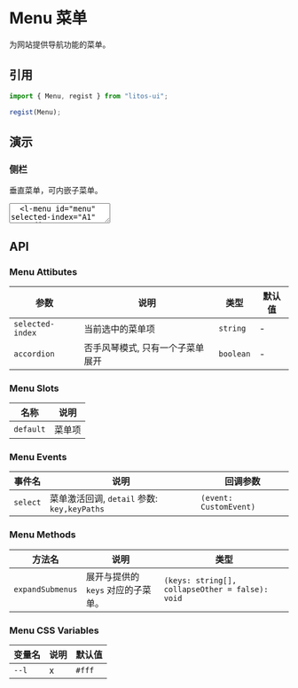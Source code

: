 # Menu 菜单

为网站提供导航功能的菜单。

## 引用

```js
import { Menu, regist } from "litos-ui";

regist(Menu);
```

## 演示

### 侧栏

垂直菜单，可内嵌子菜单。

<ClientOnly>
<l-code-preview>
<textarea lang="html">
  <l-menu id="menu" selected-index="A1" accordion>
    <l-sub-menu index="N1">
      <iconify-icon icon="tdesign:app" slot="icon"></iconify-icon>
      <span slot="title">导航一</span>
      <l-menu-item index="A1">选项1</l-menu-item>
      <l-menu-item index="A2">选项2</l-menu-item>
      <l-menu-item index="A3">选项3</l-menu-item>
    </l-sub-menu>
    <l-sub-menu index="N2">
      <iconify-icon icon="solar:bug-outline" slot="icon"></iconify-icon>
      <span slot="title">导航二</span>
      <l-menu-item index="B1">选项1</l-menu-item>
      <l-menu-item index="B2">选项2</l-menu-item>
      <l-menu-item index="B3">选项3</l-menu-item>
    </l-sub-menu>
    <l-sub-menu index="N3">
      <iconify-icon icon="stash:light-bulb" slot="icon"></iconify-icon>
      <span slot="title">导航二</span>
      <l-menu-item index="C1">选项1</l-menu-item>
      <l-menu-item index="C2">选项2</l-menu-item>
    </l-sub-menu>
    <l-menu-item index="N4">
      <iconify-icon icon="solar:book-linear" slot="icon"></iconify-icon>
      <span>选项2</span>
    </l-menu-item>
  </l-menu>
</textarea>
</l-code-preview>
</ClientOnly>

## API

### Menu Attibutes

<!-- prettier-ignore -->
| 参数 | 说明 | 类型 | 默认值 |
| --- | --- | --- | --- |
| `selected-index` | 当前选中的菜单项 | `string` | - |
| `accordion` | 否手风琴模式, 只有一个子菜单展开 | `boolean` | - |

### Menu Slots

<!-- prettier-ignore -->
| 名称 | 说明 |
| --- | --- |
| `default` | 菜单项 |

### Menu Events

<!-- prettier-ignore -->
| 事件名 | 说明 | 回调参数 |
| --- | --- | --- |
| `select` | 菜单激活回调, `detail` 参数: `key,keyPaths` | `(event: CustomEvent)` |

### Menu Methods

<!-- prettier-ignore -->
| 方法名 | 说明 | 类型 |
| --- | --- | --- |
| `expandSubmenus` | 展开与提供的 `keys` 对应的子菜单。 | `(keys: string[], collapseOther = false): void` |

### Menu CSS Variables

<!-- prettier-ignore -->
| 变量名 | 说明 | 默认值 |
| --- | --- | --- |
| `--l` | x | `#fff` |

